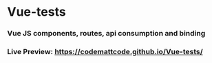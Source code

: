 # Vue-tests
### Vue JS components, routes, api consumption and binding

### Live Preview: https://codemattcode.github.io/Vue-tests/
